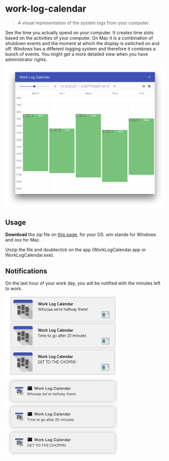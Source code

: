 # work-log-calendar

> A visual representation of the system logs from your computer.

See the time you actually spend on your computer. It creates time slots based on the activities of your computer.
On Mac it is a combination of shutdown events and the moment at which the display is switched on and off.
Windows has a different logging system and therefore it combines a bunch of events. You might get a more detailed view when you have administrator rights.

![Demo](docs/demo.png "Demo")

## Usage

**Download** the zip file on [this page](https://github.com/dirkstals/work-log-calendar/releases/latest), for your OS. *win* stands for Windows and *osx* for Mac. 

Unzip the file and doubleclick on the app (WorkLogCalendar.app or WorkLogCalendar.exe).

## Notifications

On the last hour of your work day, you will be notified with the minutes left to work.

<img src="docs/notifications-windows.png" alt="Notifications on windows" style="width: 364px;"/>
<img src="docs/notifications-osx.png" alt="Notifications on osx" style="width: 364px;"/>
